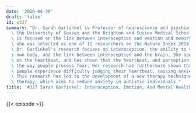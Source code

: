 ```yaml
---
date: '2020-04-30'
draft: 'false'
id: e327
summary: "Dr. Sarah Garfinkel is Professor of neuroscience and psychiatry based at\
  \ the University of Sussex and the Brighton and Sussex Medical School. Her research\
  \ is focused on the link between interoception and emotion and memory. In 2018,\
  \ she was selected as one of 11 researchers on the Nature Index 2018 Rising Stars.\
  \ Dr. Garfinkel's research focuses on interoception, the ability to sense one\u2019\
  s own body, and the link between interoception and the brain. She specifically focuses\
  \ on the heartbeat, and has shown that the heartbeat, and perception thereof, influences\
  \ the way people process fear. Her research has furthermore shown that autistic\
  \ people experience difficulty judging their heartbeat, causing anxiety and stress.\
  \ This research has led to the development of a new therapy technique called interoception-directed\
  \ therapy, which aims to reduce anxiety in autistic individuals."
title: '#327 Sarah Garfinkel: Interoception, Emotion, And Mental Health'
---
```

{{< episode >}}
